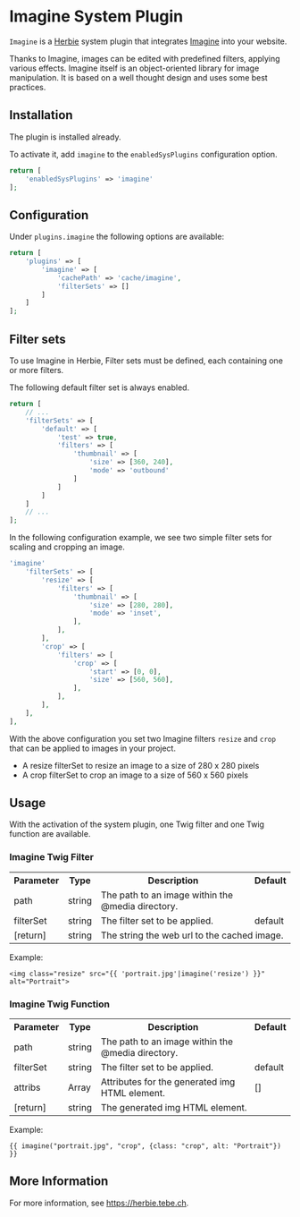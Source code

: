 # Imagine System Plugin

`Imagine` is a [Herbie](http://github.com/getherbie) system plugin that integrates [Imagine](https://imagine.readthedocs.io/en/stable/) into your website.

Thanks to Imagine, images can be edited with predefined filters, applying various effects.
Imagine itself is an object-oriented library for image manipulation.
It is based on a well thought design and uses some best practices.

## Installation

The plugin is installed already.

To activate it, add `imagine` to the `enabledSysPlugins` configuration option.

~~~php
return [
    'enabledSysPlugins' => 'imagine'
];
~~~

## Configuration

Under `plugins.imagine` the following options are available:

~~~php
return [
    'plugins' => [
        'imagine' => [
            'cachePath' => 'cache/imagine',
            'filterSets' => []
        ]
    ]
];
~~~

## Filter sets

To use Imagine in Herbie, Filter sets must be defined, each containing one or more filters.

The following default filter set is always enabled.

~~~php
return [
    // ...
    'filterSets' => [
        'default' => [
            'test' => true,
            'filters' => [
                'thumbnail' => [
                    'size' => [360, 240],
                    'mode' => 'outbound'
                ]
            ]
        ]
    ]
    // ...
];
~~~

In the following configuration example, we see two simple filter sets for scaling and cropping an image.

~~~php
'imagine'
    'filterSets' => [
        'resize' => [
            'filters' => [
                'thumbnail' => [
                    'size' => [280, 280],
                    'mode' => 'inset',
                ],
            ],
        ],
        'crop' => [
            'filters' => [
                'crop' => [
                    'start' => [0, 0],
                    'size' => [560, 560],
                ],
            ],
        ],        
    ],
],
~~~

With the above configuration you set two Imagine filters `resize` and `crop` that can be applied to images in your project.

- A resize filterSet to resize an image to a size of 280 x 280 pixels
- A crop filterSet to crop an image to a size of 560 x 560 pixels

## Usage

With the activation of the system plugin, one Twig filter and one Twig function are available.

### Imagine Twig Filter

<table>
    <tr class="code">
        <th>Parameter</th>
        <th>Type</th>
        <th>Description</th>
        <th>Default</th>
    </tr>
    <tr class="param">
        <td>path</td>
        <td>string</td>
        <td>The path to an image within the @media directory.</td>
        <td></td>
    </tr>
    <tr class="param">
        <td>filterSet</td>
        <td>string</td>
        <td>The filter set to be applied.</td>
        <td>default</td>
    </tr>
    <tr class="return">
        <td>[return]</td>
        <td>string</td>
        <td colspan="2">The string the web url to the cached image.</td>
    </tr>
</table>

Example:

    <img class="resize" src="{{ 'portrait.jpg'|imagine('resize') }}" alt="Portrait">

### Imagine Twig Function

<table>
    <tr class="code">
        <th>Parameter</th>
        <th>Type</th>
        <th>Description</th>
        <th>Default</th>
    </tr>
    <tr class="param">
        <td>path</td>
        <td>string</td>
        <td>The path to an image within the @media directory.</td>
        <td></td>
    </tr>
    <tr class="param">
        <td>filterSet</td>
        <td>string</td>
        <td>The filter set to be applied.</td>
        <td>default</td>
    </tr>
    <tr class="param">
        <td>attribs</td>
        <td>Array</td>
        <td>Attributes for the generated img HTML element.</td>
        <td>[]</td>
    </tr>
    <tr class="return">
        <td>[return]</td>
        <td>string</td>
        <td colspan="2">The generated img HTML element.</td>
    </tr>
</table>

Example:

    {{ imagine("portrait.jpg", "crop", {class: "crop", alt: "Portrait"}) }}

## More Information

For more information, see <https://herbie.tebe.ch>.

